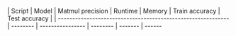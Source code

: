 | Script                                                       | Model    | Matmul precision | Runtime  | Memory  | Train accuracy | Test accuracy |
| ------------------------------------------------------------ | -------- | ---------------- | -------- | ------- | ------